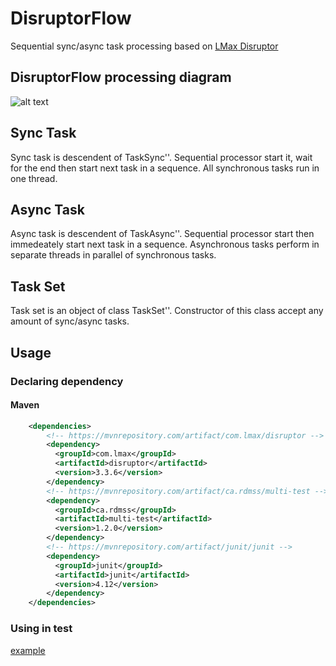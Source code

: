 # DisruptorFlow
Sequential sync/async task processing based on [LMax Disruptor](https://github.com/LMAX-Exchange/disruptor/blob/master/docs/Disruptor.docx)

## DisruptorFlow processing diagram

![alt text](https://github.com/serhioms/DisruptorFlow/blob/master/result/DisruptorFlow%20Diagram.png)


## Sync Task

Sync task is descendent of TaskSync'<T>'. Sequential processor start it, wait for the end then start next task in a sequence. All synchronous tasks run in one thread.


## Async Task

Async task is descendent of TaskAsync'<T>'. Sequential processor start then immedeately start next task in a sequence. Asynchronous tasks perform in separate threads in parallel of synchronous tasks.


## Task Set

Task set is an object of class TaskSet'<T>'. Constructor of this class accept any amount of sync/async tasks.


## Usage

### Declaring dependency
#### Maven

```xml
    <dependencies>
        <!-- https://mvnrepository.com/artifact/com.lmax/disruptor -->
        <dependency>
          <groupId>com.lmax</groupId>
          <artifactId>disruptor</artifactId>
          <version>3.3.6</version>
        </dependency>
        <!-- https://mvnrepository.com/artifact/ca.rdmss/multi-test -->
        <dependency>
          <groupId>ca.rdmss</groupId>
          <artifactId>multi-test</artifactId>
          <version>1.2.0</version>
        </dependency>
        <!-- https://mvnrepository.com/artifact/junit/junit -->
        <dependency>
          <groupId>junit</groupId>
          <artifactId>junit</artifactId>
          <version>4.12</version>
        </dependency>
    </dependencies>
```


### Using in test

[example]()
